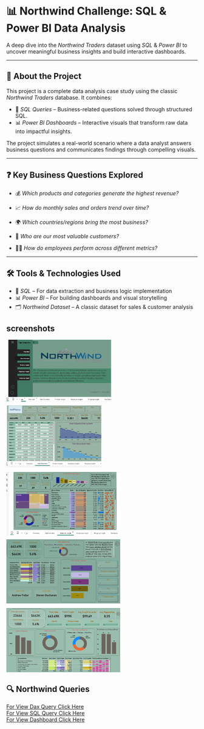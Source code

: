 # 📊 Northwind Challenge: SQL & Power BI Data Analysis
A deep dive into the *Northwind Traders* dataset using *SQL* & *Power BI* to uncover meaningful business insights and build interactive dashboards.

---

## 📁 About the Project
This project is a complete data analysis case study using the classic *Northwind Traders* database. It combines:

- 🧮 *SQL Queries* – Business-related questions solved through structured SQL.
- 📊 *Power BI Dashboards* – Interactive visuals that transform raw data into impactful insights.

The project simulates a real-world scenario where a data analyst answers business questions and communicates findings through compelling visuals.

---
## ❓ Key Business Questions Explored

- 💰 *Which products and categories generate the highest revenue?* 

- 📈 *How do monthly sales and orders trend over time?*  

- 🌍 *Which countries/regions bring the most business?*  

- 👥 *Who are our most valuable customers?*  

- 🧑‍💼 *How do employees perform across different metrics?*

---


## 🛠 Tools & Technologies Used

- 🧮 *SQL* – For data extraction and business logic implementation  
- 📊 *Power BI* – For building dashboards and visual storytelling  
- 🗂 *Northwind Dataset* – A classic dataset for sales & customer analysis

## screenshots
<div style="display: flex; flex-wrap: wrap; gap: 10px;">
  
  <img src="https://github.com/UMA568/Northwind_Traders/blob/main/Screenshot%202025-05-04%20120440.png?raw=true" width="280"/>
  <img src="https://github.com/UMA568/Northwind_Traders/blob/main/Screenshot%202025-05-04%20120544.png?raw=true" width="250"/>
  <img src="https://github.com/UMA568/Northwind_Traders/blob/main/Screenshot%202025-05-04%20120722.png?raw=true" width="300"/>
  <img src="https://github.com/UMA568/Northwind_Traders/blob/main/Screenshot%20(15).png?raw=true" width="300"/>
  <img src="https://github.com/UMA568/Northwind_Traders/blob/main/Screenshot%20(16).png?raw=true" width="300"/>
</div>

## 🔍 Northwind Queries

<a href="https://github.com/UMA568/Northwind_Traders/blob/main/Northwind%20Dax%20Query.txt">For View Dax Query Click Here</a><br>
<a href="https://github.com/UMA568/Northwind_Traders/blob/main/Northwind%20SQL%20Query.txt">For View SQL Query Click Here</a><br>
<a href="https://github.com/UMA568/Northwind_Traders/blob/main/Northwind.pbix">For View Dashboard Click Here</a>


